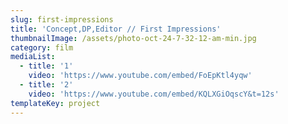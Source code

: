 ```yaml
---
slug: first-impressions
title: 'Concept,DP,Editor // First Impressions'
thumbnailImage: /assets/photo-oct-24-7-32-12-am-min.jpg
category: film
mediaList:
  - title: '1'
    video: 'https://www.youtube.com/embed/FoEpKtl4yqw'
  - title: '2'
    video: 'https://www.youtube.com/embed/KQLXGiOqscY&t=12s'
templateKey: project
---
```


